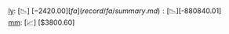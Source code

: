 [ly](record/ly/summary.md): [📉] [$-2420.00]  
[fa](record/fa/summary.md): [📉] [$-880840.01]  
[mm](record/mm/summary.md): [📈] [$3800.60]  
